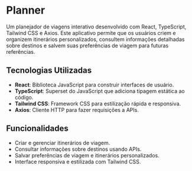 # Planner

Um planejador de viagens interativo desenvolvido com React, TypeScript, Tailwind CSS e Axios. Este aplicativo permite que os usuários criem e organizem itinerários personalizados, consultem informações detalhadas sobre destinos e salvem suas preferências de viagem para futuras referências.

## Tecnologias Utilizadas

- **React**: Biblioteca JavaScript para construir interfaces de usuário.
- **TypeScript**: Superset do JavaScript que adiciona tipagem estática ao código.
- **Tailwind CSS**: Framework CSS para estilização rápida e responsiva.
- **Axios**: Cliente HTTP para fazer requisições a APIs.

## Funcionalidades

- Criar e gerenciar itinerários de viagem.
- Consultar informações sobre destinos usando APIs.
- Salvar preferências de viagem e itinerários personalizados.
- Interface responsiva e estilizada com Tailwind CSS.
